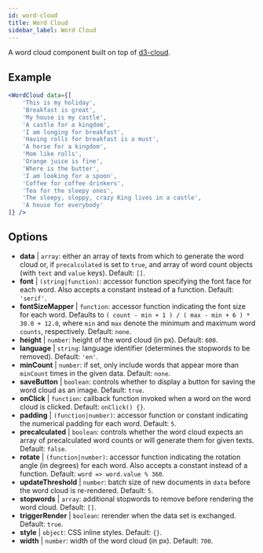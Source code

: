 ```yaml
---
id: word-cloud 
title: Word Cloud
sidebar_label: Word Cloud
---
```


A word cloud component built on top of [d3-cloud](https://github.com/jasondavies/d3-cloud).

## Example

```jsx live
<WordCloud data={[
	'This is my holiday', 
	'Breakfast is great', 
	'My house is my castle', 
	'A castle for a kingdom', 
	'I am longing for breakfast',
	'Having rolls for breakfast is a must',
	'A horse for a kingdom',
	'Mom like rolls',
	'Orange juice is fine',
	'Where is the butter',
	'I am looking for a spoon',
	'Coffee for coffee drinkers',
	'Tea for the sleepy ones',
	'The sleepy, sloppy, crazy King lives in a castle',
	'A house for everybody'
]} />
```



## Options

* __data__ | `array`: either an array of texts from which to generate the word cloud or, if `precalculated` is set to `true`, and array of word count objects (with `text` and `value` keys). Default: `[]`.
* __font__ | `(string|function)`: accessor function specifying the font face for each word. Also accepts a constant instead of a function. Default: `'serif'`.
* __fontSizeMapper__ | `function`: accessor function indicating the font size for each word. Defaults to `( count - min + 1 ) / ( max - min + 6 ) * 30.0 + 12.0`, where `min` and `max` denote the minimum and maximum word `counts`, respectively. Default: `none`.
* __height__ | `number`: height of the word cloud (in px). Default: `600`.
* __language__ | `string`: language identifier (determines the stopwords to be removed). Default: `'en'`.
* __minCount__ | `number`: if set, only include words that appear more than `minCount` times in the given data. Default: `none`.
* __saveButton__ | `boolean`: controls whether to display a button for saving the word cloud as an image. Default: `true`.
* __onClick__ | `function`: callback function invoked when a word on the word cloud is clicked. Default: `onClick() {}`.
* __padding__ | `(function|number)`: accessor function or constant indicating the numerical padding for each word. Default: `5`.
* __precalculated__ | `boolean`: controls whether the word cloud expects an array of precalculated word counts or will generate them for given texts. Default: `false`.
* __rotate__ | `(function|number)`: accessor function indicating the rotation angle (in degrees) for each word. Also accepts a constant instead of a function. Default: `word => word.value % 360`.
* __updateThreshold__ | `number`: batch size of new documents in `data` before the word cloud is re-rendered. Default: `5`.
* __stopwords__ | `array`: additional stopwords to remove before rendering the word cloud. Default: `[]`.
* __triggerRender__ | `boolean`: rerender when the data set is exchanged. Default: `true`.
* __style__ | `object`: CSS inline styles. Default: `{}`.
* __width__ | `number`: width of the word cloud (in px). Default: `700`.
